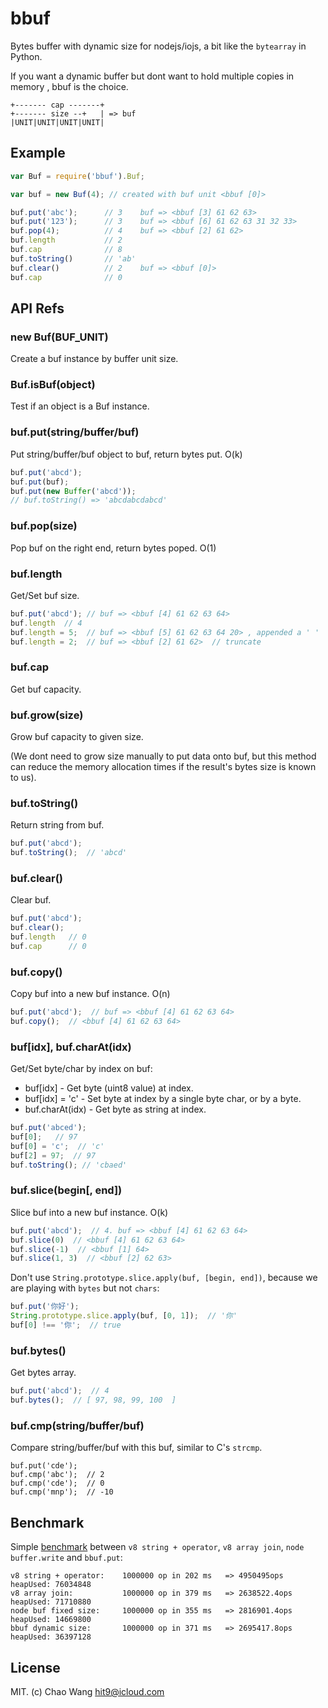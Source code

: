bbuf
====

Bytes buffer with dynamic size for nodejs/iojs, a bit like the `bytearray` in Python.

If you want a dynamic buffer but dont want to hold multiple copies in memory
, bbuf is the choice.

```
+------- cap -------+
+------- size --+   | => buf
|UNIT|UNIT|UNIT|UNIT|
```

Example
-------

```javascript
var Buf = require('bbuf').Buf;

var buf = new Buf(4); // created with buf unit <bbuf [0]>

buf.put('abc');      // 3    buf => <bbuf [3] 61 62 63>
buf.put('123');      // 3    buf => <bbuf [6] 61 62 63 31 32 33>
buf.pop(4);          // 4    buf => <bbuf [2] 61 62>
buf.length           // 2
buf.cap              // 8
buf.toString()       // 'ab'
buf.clear()          // 2    buf => <bbuf [0]>
buf.cap              // 0
```

API Refs
--------

### new Buf(BUF_UNIT)

Create a buf instance by buffer unit size.

### Buf.isBuf(object)

Test if an object is a Buf instance.

### buf.put(string/buffer/buf)

Put string/buffer/buf object to buf, return bytes put. O(k)

```js
buf.put('abcd');
buf.put(buf);
buf.put(new Buffer('abcd'));
// buf.toString() => 'abcdabcdabcd'
```

### buf.pop(size)

Pop buf on the right end, return bytes poped. O(1)

### buf.length

Get/Set buf size.

```js
buf.put('abcd'); // buf => <bbuf [4] 61 62 63 64>
buf.length  // 4
buf.length = 5;  // buf => <bbuf [5] 61 62 63 64 20> , appended a ' '
buf.length = 2;  // buf => <bbuf [2] 61 62>  // truncate
```

### buf.cap

Get buf capacity.

### buf.grow(size)

Grow buf capacity to given size.

(We dont need to grow size manually to put data onto buf,
 but this method can reduce the memory allocation times if the
 result's bytes size is known to us).

### buf.toString()

Return string from buf.

```js
buf.put('abcd');
buf.toString();  // 'abcd'
```

### buf.clear()

Clear buf.

```js
buf.put('abcd');
buf.clear();
buf.length   // 0
buf.cap      // 0
```

### buf.copy()

Copy buf into a new buf instance. O(n)

```js
buf.put('abcd');  // buf => <bbuf [4] 61 62 63 64>
buf.copy();  // <bbuf [4] 61 62 63 64>
```

### buf[idx], buf.charAt(idx)

Get/Set byte/char by index on buf:

  - buf[idx] - Get byte (uint8 value) at index.
  - buf[idx] = 'c' - Set byte at index by a single byte char, or by a byte.
  - buf.charAt(idx) - Get byte as string at index.

```js
buf.put('abced');
buf[0];   // 97
buf[0] = 'c';  // 'c'
buf[2] = 97;  // 97
buf.toString(); // 'cbaed'
```

### buf.slice(begin[, end])

Slice buf into a new buf instance. O(k)

```js
buf.put('abcd');  // 4. buf => <bbuf [4] 61 62 63 64>
buf.slice(0)  // <bbuf [4] 61 62 63 64>
buf.slice(-1)  // <bbuf [1] 64>
buf.slice(1, 3)  // <bbuf [2] 62 63>
```

Don't use `String.prototype.slice.apply(buf, [begin, end])`, because we
are playing with `bytes` but not `chars`:

```js
buf.put('你好');
String.prototype.slice.apply(buf, [0, 1]);  // '你'
buf[0] !== '你';  // true
```

### buf.bytes()

Get bytes array.

```js
buf.put('abcd');  // 4
buf.bytes();  // [ 97, 98, 99, 100  ]
```

### buf.cmp(string/buffer/buf)

Compare string/buffer/buf with this buf, similar to C's `strcmp`.

```
buf.put('cde');
buf.cmp('abc');  // 2
buf.cmp('cde');  // 0
buf.cmp('mnp');  // -10
```

Benchmark
---------

Simple [benchmark](bench.js) between `v8 string + operator`, `v8 array join`,
`node buffer.write` and `bbuf.put`:

```
v8 string + operator:    1000000 op in 202 ms   => 4950495ops heapUsed: 76034848
v8 array join:           1000000 op in 379 ms   => 2638522.4ops heapUsed: 71710880
node buf fixed size:     1000000 op in 355 ms   => 2816901.4ops heapUsed: 14669800
bbuf dynamic size:       1000000 op in 371 ms   => 2695417.8ops heapUsed: 36397128
```

License
--------

MIT. (c) Chao Wang <hit9@icloud.com>
